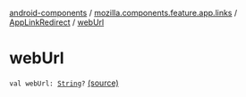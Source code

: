 [android-components](../../index.md) / [mozilla.components.feature.app.links](../index.md) / [AppLinkRedirect](index.md) / [webUrl](./web-url.md)

# webUrl

`val webUrl: `[`String`](https://kotlinlang.org/api/latest/jvm/stdlib/kotlin/-string/index.html)`?` [(source)](https://github.com/mozilla-mobile/android-components/blob/master/components/feature/app-links/src/main/java/mozilla/components/feature/app/links/AppLinkRedirect.kt#L14)